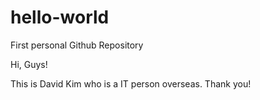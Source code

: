 # hello-world
First personal Github Repository

Hi, Guys!

This is David Kim who is a IT person overseas.
Thank you!
